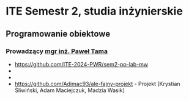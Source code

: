 # ITE Semestr 2, studia inżynierskie

## Programowanie obiektowe
### Prowadzący [mgr inż. Paweł Tama](https://www.kssk.pwr.edu.pl/users/tama)
- https://github.com/ITE-2024-PWR/sem2-po-lab-mw
-
-
- https://github.com/Adimac93/ale-fajny-projekt - Projekt [Krystian Śliwiński, Adam Maciejczuk, Madzia Wasik]
